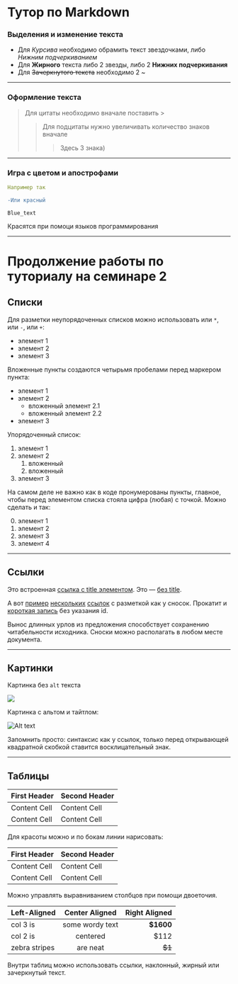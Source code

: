 # Тутор по Markdown

### Выделения и изменение текста

* Для *Курсива* необходимо обрамить текст звездочками, либо _Нижним подчеркиванием_
* Для **Жирного** текста либо 2 звезды, либо 2 __Нижних подчеркивания__
* Для ~~Зачеркнутого текста~~ необходимо 2 ~
***

### Оформление текста
>Для цитаты необходимо вначале поставить >
>>Для подцитаты нужно увеличивать количество знаков вначале
>>>Здесь 3 знака)
---

### Игра с цветом и апострофами
```yaml 
Например так
```

```diff
-Или красный
```

```arm
Blue_text
```

Красятся при помоци языков программирования
___

# Продолжение работы по туториалу на семинаре 2

## Списки
Для разметки неупорядоченных списков можно использовать или `*`, или `-`, или `+`:

- элемент 1
- элемент 2
- элемент 3

Вложенные пункты создаются четырьмя пробелами перед маркером пункта:

* элемент 1
* элемент 2
    * вложенный элемент 2.1
    * вложенный элемент 2.2
* элемент 3

Упорядоченный список:

1. элемент 1
2. элемент 2
    1. вложенный
    2. вложенный
3. элемент 3

На самом деле не важно как в коде пронумерованы пункты, главное, чтобы перед элементом списка стояла цифра (любая) с точкой. Можно сделать и так:

0. элемент 1
0. элемент 2
0. элемент 3
0. элемент 4
___

## Ссылки

Это встроенная [ссылка с title элементом](http://example.com/link "Я ссылка"). Это — [без title](http://example.com/link).

А вот [пример][1] [нескольких][2] [ссылок][id] с разметкой как у сносок. Прокатит и [короткая запись][] без указания id.

[1]: http://example.com/ "Optional Title Here"
[2]: http://example.com/some
[id]: http://example.com/links (Optional Title Here)
[короткая запись]: http://example.com/short

Вынос длинных урлов из предложения способствует сохранению читабельности исходника. Сноски можно располагать в любом месте документа.
***

## Картинки

Картинка без `alt` текста

![](%D0%9C%D0%B8%D1%84%D1%82%D1%8F%D0%B9.jpg)

Картинка с альтом и тайтлом:

![Alt text](%D0%9A%D1%80%D1%8B%D1%81%D0%BA%D0%B8.jpg "Это мои крыски")

Запомнить просто: синтаксис как у ссылок, только перед открывающей квадратной скобкой ставится восклицательный знак.
___
## Таблицы

First Header  | Second Header
------------- | -------------
Content Cell  | Content Cell
Content Cell  | Content Cell

Для красоты можно и по бокам линии нарисовать:

| First Header  | Second Header |
| ------------- | ------------- |
| Content Cell  | Content Cell  |
| Content Cell  | Content Cell  |

Можно управлять выравниванием столбцов при помощи двоеточия.

| Left-Aligned  | Center Aligned  | Right Aligned |
|:------------- |:---------------:| -------------:|
| col 3 is      | some wordy text |     **$1600** |
| col 2 is      | centered        |         $112   |
| zebra stripes | are neat        |        ~~$1~~ |

Внутри таблиц можно использовать ссылки, наклонный, жирный или зачеркнутый текст.